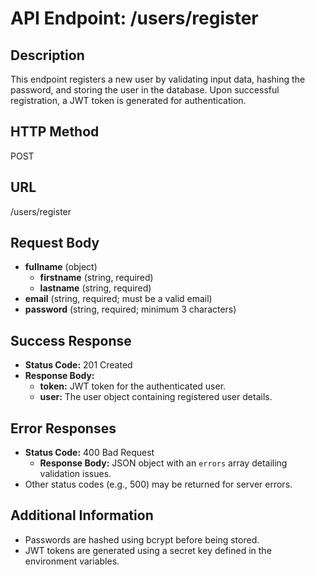 # API Endpoint: /users/register

## Description
This endpoint registers a new user by validating input data, hashing the password, and storing the user in the database. Upon successful registration, a JWT token is generated for authentication.

## HTTP Method
POST

## URL
/users/register

## Request Body
- **fullname** (object)
  - **firstname** (string, required)
  - **lastname** (string, required)
- **email** (string, required; must be a valid email)
- **password** (string, required; minimum 3 characters)

## Success Response
- **Status Code:** 201 Created
- **Response Body:**
  - **token:** JWT token for the authenticated user.
  - **user:** The user object containing registered user details.

## Error Responses
- **Status Code:** 400 Bad Request
  - **Response Body:** JSON object with an `errors` array detailing validation issues.
- Other status codes (e.g., 500) may be returned for server errors.

## Additional Information
- Passwords are hashed using bcrypt before being stored.
- JWT tokens are generated using a secret key defined in the environment variables.
